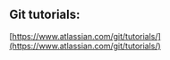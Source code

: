 ## Git tutorials:
[https://www.atlassian.com/git/tutorials/](https://www.atlassian.com/git/tutorials/)